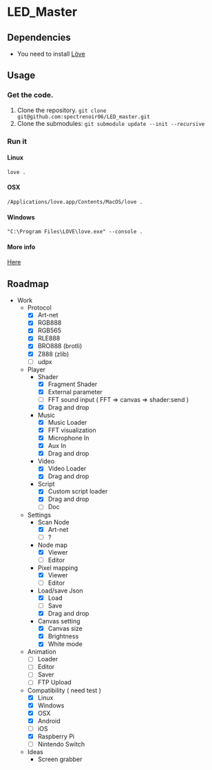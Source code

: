 LED_Master
============

## Dependencies
 - You need to install [Löve](https://love2d.org/#download)

## Usage
### Get the code.
1. Clone the repository. `git clone git@github.com:spectrenoir06/LED_master.git`
2. Clone the submodules: `git submodule update --init --recursive`
### Run it
#### Linux
`love .`
#### OSX
`/Applications/love.app/Contents/MacOS/love .`
#### Windows
`"C:\Program Files\LOVE\love.exe" --console .`
#### More info
[Here](https://love2d.org/wiki/Getting_Started)

## Roadmap

- Work
  - Protocol
    - [x] Art-net
    - [x] RGB888
    - [x] RGB565
    - [x] RLE888
    - [x] BRO888 (brotli)
    - [x] Z888 (zlib)
    - [ ] udpx
  - Player
    - Shader
      - [x] Fragment Shader
      - [x] External parameter
      - [ ] FFT sound input ( FFT => canvas => shader:send )
      - [x] Drag and drop
    - Music
      - [x] Music Loader
      - [x] FFT visualization
      - [x] Microphone In
      - [x] Aux In
      - [x] Drag and drop
    - Video
      - [x] Video Loader
      - [x] Drag and drop
    - Script
      - [x] Custom script loader
      - [x] Drag and drop
      - [ ] Doc
  - Settings
    - Scan Node
      - [x] Art-net
      - [ ] ?
    - Node map
      - [x] Viewer
      - [ ] Editor
    - Pixel mapping
      - [x] Viewer
      - [ ] Editor
    - Load/save Json
      - [x] Load
      - [ ] Save
      - [x] Drag and drop
    - Canvas setting
      - [x] Canvas size
      - [x] Brightness
      - [x] White mode
  - Animation
    - [ ] Loader
    - [ ] Editor
    - [ ] Saver
    - [ ] FTP Upload
  - Compatibility ( need test )
    - [x] Linux
    - [x] Windows
    - [x] OSX
    - [x] Android
    - [ ] iOS
    - [x] Raspberry Pi
    - [ ] Nintendo Switch
  - Ideas
    - Screen grabber
